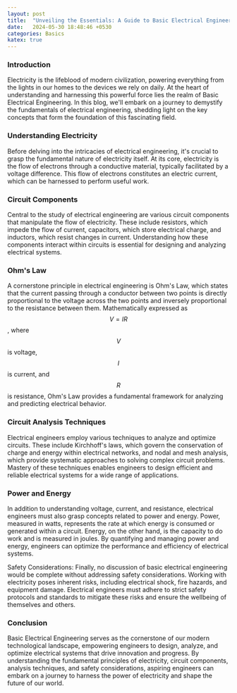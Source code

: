 ```yaml
---
layout: post
title:  "Unveiling the Essentials: A Guide to Basic Electrical Engineering"
date:   2024-05-30 18:48:46 +0530
categories: Basics
katex: true
---
```

### Introduction
Electricity is the lifeblood of modern civilization, powering everything from the lights in our homes to the devices we rely on daily. At the heart of understanding and harnessing this powerful force lies the realm of Basic Electrical Engineering. In this blog, we'll embark on a journey to demystify the fundamentals of electrical engineering, shedding light on the key concepts that form the foundation of this fascinating field.

### Understanding Electricity
Before delving into the intricacies of electrical engineering, it's crucial to grasp the fundamental nature of electricity itself. At its core, electricity is the flow of electrons through a conductive material, typically facilitated by a voltage difference. This flow of electrons constitutes an electric current, which can be harnessed to perform useful work.

### Circuit Components
Central to the study of electrical engineering are various circuit components that manipulate the flow of electricity. These include resistors, which impede the flow of current, capacitors, which store electrical charge, and inductors, which resist changes in current. Understanding how these components interact within circuits is essential for designing and analyzing electrical systems.

### Ohm's Law
A cornerstone principle in electrical engineering is Ohm's Law, which states that the current passing through a conductor between two points is directly proportional to the voltage across the two points and inversely proportional to the resistance between them. Mathematically expressed as $$V = IR$$ , where $$V$$ is voltage, $$I$$ is current, and $$R$$ is resistance, Ohm's Law provides a fundamental framework for analyzing and predicting electrical behavior.

### Circuit Analysis Techniques
Electrical engineers employ various techniques to analyze and optimize circuits. These include Kirchhoff's laws, which govern the conservation of charge and energy within electrical networks, and nodal and mesh analysis, which provide systematic approaches to solving complex circuit problems. Mastery of these techniques enables engineers to design efficient and reliable electrical systems for a wide range of applications.

### Power and Energy
In addition to understanding voltage, current, and resistance, electrical engineers must also grasp concepts related to power and energy. Power, measured in watts, represents the rate at which energy is consumed or generated within a circuit. Energy, on the other hand, is the capacity to do work and is measured in joules. By quantifying and managing power and energy, engineers can optimize the performance and efficiency of electrical systems.

Safety Considerations:
Finally, no discussion of basic electrical engineering would be complete without addressing safety considerations. Working with electricity poses inherent risks, including electrical shock, fire hazards, and equipment damage. Electrical engineers must adhere to strict safety protocols and standards to mitigate these risks and ensure the wellbeing of themselves and others.

### Conclusion
Basic Electrical Engineering serves as the cornerstone of our modern technological landscape, empowering engineers to design, analyze, and optimize electrical systems that drive innovation and progress. By understanding the fundamental principles of electricity, circuit components, analysis techniques, and safety considerations, aspiring engineers can embark on a journey to harness the power of electricity and shape the future of our world.

